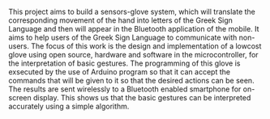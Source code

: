 This project aims to build a sensors-glove system, which will translate the corresponding movement of the hand into letters of the Greek Sign Language and then will appear in the Bluetooth application of the mobile. 
It aims to help users of the Greek Sign Language to communicate with non-users. The focus of this work is the design and implementation of a lowcost glove using open source, hardware and software in the microcontroller, for the interpretation of basic gestures.
The programming of this glove is exsecuted by the use of Arduino program so that it can accept the commands that will be given to it so that the desired actions can be seen.
The results are sent wirelessly to a Bluetooth enabled smartphone
for on-screen display. This shows us that the basic gestures can be interpreted accurately using a simple algorithm.
